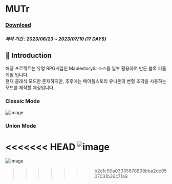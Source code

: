 # MUTr

### [Download](https://docs.google.com/uc?export=download&id=1V8JaL6uLnclDvWK8qUljf9f-g7fp5G3z&confirm=t)

##### 

##### 제작 기간 : 2023/06/23 ~ 2023/07/10 (17 DAYS)

## 📖 Introduction

해당 프로젝트는 유명 RPG게임인 Maplestory의 소스를 일부 활용하여 만든 블록 퍼즐 게임 입니다.<br>
현재 클래식 모드만 존재하지만, 추후에는 메이플스토리 유니온의 변형 조각을 사용하는 모드를 제작할 예정입니다.


### Classic Mode

![image](https://lh3.googleusercontent.com/fife/AKsag4PhZiioLQG-7TREDJpC9KrjIFytZD67JYwpGSfdBzHLkHjBSN3nkW4y20AbJn62qaxKLnicaBMBjmp9WawVJbBYUrJ8tnX2cCb7hpO9jiS0LJ3FKynm7439H7gEK4Zs-N8c938bDhkXL584ZVeiCpMq4x-A7CaW53TmQnwV9gNTG9B8oYRO45kgJ6Ru6OFGcB_njC84QoFgAUSLJMtSVWnVwIMH6Y3jlh7w-_ehXxtGqPIDGklhjkIGWh6iaiFOJL9bBH-7bGpvUwNRVsGtXubZNYbSPdzcRpsV1L-tyLcom7BPd_295_WnDbkIibrkf_wLf3euZiNR99T7sZ875q93p8osLUZXH9zqynsap7ZtS7Ywq_3WDrvHskMivvhIw3EpW83IBKsmw9gXIM8knEUOoSAVr8Bc2w0FHGV7hg0brRtbHBosrgbeaCAbumekr91XzYzhvdYsykd0rz1t155XS0PsujqpvXiZyb00SScnQVkbFHrARwKjcvhhW417Od7arHMAQNhZK38ApxrJ2ia6JrziKPukigUh_I7PM4LbLcTKeLtta1pp-W06GyfDIynAIsw9fVs_RFtee7ALM_g1D_L9pUjyDzn89ZStHbcEhay5DkcjpciESVnsQ01zP-fUVkUtiuX2lfU65xJS-K0qbrtUX6TaY1-Qn2kcYu1GxzHG_jTjyoO8vgCGaOxfrt1tnmuQAujMftxxaYEnnziLT6Bx2a_RzKEjLQN-lDcx2nN_D33l9pRIic-dtjCuGBKZPbrYggraI8_2KcFV2dembq9H05F-XpQccA3WkA3_8T4z8qflzUk_FfFyjHPHO_pCEAv58uoBs7q-olc6O1ErGfJ_U_y1dk0MDuGiXQIXZtVy20KDis8D6CApbqxkDZquot3jgnRup4FTmbCxf3-ozZ32zrP18HvVufVFBWDsuKxGskfjSAxf_QyasZ4YGtTyvgfOAYs-82irznF-xxpbxDKg4cqU-OauibTFxxCIV6R9zWOoTgsSaFuJ5POO0mBAjVSYYITvBlmIqp62BJ7JvqzGw0Mnc6Wc5EFzHcfOcNFenKQq70mMJ8guL5F0hmkBb34g161f2_Oqc0H2I1-m4k8cE9G1Qj2QUgTaCdc4IP7wYpKT0DOjYODi6m8Oze_N-bK6PSioEeuCP8_M7LLzym6EsP6maI9-m6ttCZIAqUJaroGbnPlsnia7veehjZMORhd-hC0ITFWX7FxMFBn3pbCdmMqCk0kk3uxPbtvN-c9dHxqeU6ZC3azBX9rBVODv-7tAPXfWRI8PJNPRLDsRytLnciNaIwizq61NiEACibAO_mVWWnD-dav_-AhZcnBF1ORXACX4NkqW4f8bX_k0R0zain2lxJaYZBzVPVX3UeSoFJ90stPQsloYgMCB4FhIk1NX8hIHAD6jLc9uO5husFwTwDpR8meCbBSH89BCmEx7OrPb2qRSucgHDeLmUfQDuA_MC5tdU6L0z8Mfxr8ie2SgMTwjYxTQkN3WguP_QMIHS27eV09aIRUS56Jhyw74eMti7eezRTdwJrvq-pG6pifTsZZ3SlwL8CL0UiwiFg=w2560-h1321)

### Union Mode

<<<<<<< HEAD
![image](https://lh3.googleusercontent.com/u/0/drive-viewer/AITFw-yTJnGJFvVR6fviUuWyY7Y-9z9XbllA98DExVjctlqFpH8hPHK_9LQMsKfvkwnv9sRmNaLRXTsyKoYxfXLL5MgbJH4btQ=w2005-h1321)
=======
![image](https://lh3.googleusercontent.com/u/0/drive-viewer/AITFw-zBdE7CtL6bfgCAfd6YhEIIYkfPLEMSjSWJr_zZYnl_gXqbuMzRLqWRJSZ6-FPWUMmETVrzN0Q8k03Md2Mo3XGv9NFzyw=w2005-h1321)
>>>>>>> b2e1c90a03335678898bba2de9507031b36c71a9
